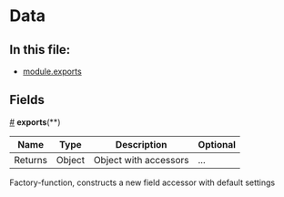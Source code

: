 # Data
## In this file:
* <a href="#module.exports">module.exports</a>

## Fields
<a name='module.exports' href='#module.exports'>#</a> **exports**(**)

|Name|Type|Description|Optional|
|----|----|-----------|--------|
| Returns | Object | Object with accessors | ... |

Factory-function, constructs a new field accessor with default settings


